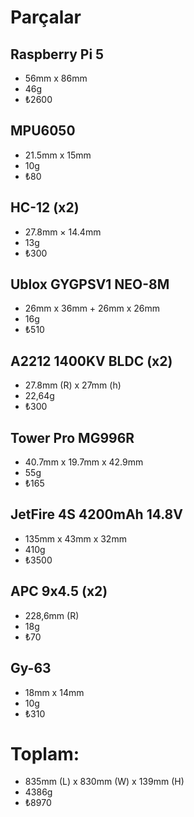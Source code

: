 # Parçalar
## Raspberry Pi 5
- 56mm x 86mm
- 46g
- ₺2600
## MPU6050
- 21.5mm x 15mm
- 10g
- ₺80
## HC-12 (x2)
- 27.8mm × 14.4mm
- 13g
- ₺300
## Ublox GYGPSV1 NEO-8M
- 26mm x 36mm + 26mm x 26mm
- 16g
- ₺510
## A2212 1400KV BLDC (x2)
- 27.8mm (R) x 27mm (h)
- 22,64g
- ₺300
## Tower Pro MG996R
- 40.7mm x 19.7mm x 42.9mm
- 55g
- ₺165
## JetFire 4S 4200mAh 14.8V
- 135mm x 43mm x 32mm
- 410g
- ₺3500
## APC 9x4.5 (x2)
- 228,6mm (R)
- 18g
- ₺70
## Gy-63
- 18mm x 14mm
- 10g
- ₺310

# Toplam:
- 835mm (L) x 830mm (W) x 139mm (H)
- 4386g
- ₺8970

